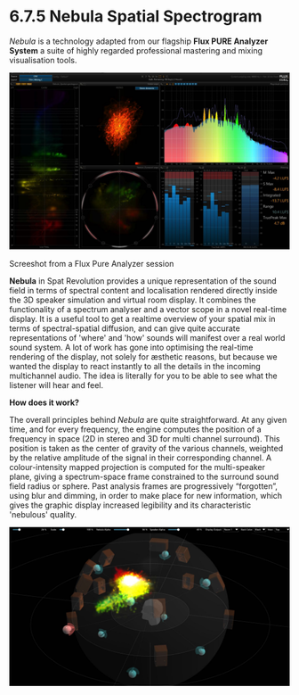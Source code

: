 # 6.7.5 Nebula Spatial Spectrogram

_Nebula_ is a technology adapted from our flagship **Flux PURE Analyzer System** a
suite of highly regarded professional mastering and mixing visualisation tools.

![](../../../include/SpatRevolution_UserGuide_-100.jpg)

Screeshot from a Flux Pure Analyzer session

**Nebula** in Spat Revolution provides a unique representation of the sound field in
terms of spectral content and localisation rendered directly inside the 3D speaker
simulation and virtual room display. It combines the functionality of a spectrum
analyser and a vector scope in a novel real-time display. It is a useful tool to get a
realtime overview of your spatial mix in terms of spectral-spatial diffusion, and can
give quite accurate representations of 'where' and 'how' sounds will manifest over
a real world sound system. A lot of work has gone into optimising the real-time
rendering of the display, not solely for æsthetic reasons, but because we wanted
the display to react instantly to all the details in the incoming multichannel audio.
The idea is literally for you to be able to see what the listener will hear and feel.

**How does it work?**

The overall principles behind _Nebula_ are quite straightforward. At any given time,
and for every frequency, the engine computes the position of a frequency in space
(2D in stereo and 3D for multi channel surround). This position is taken as the center of gravity of the various channels, weighted by the relative amplitude of the
signal in their corresponding channel. A colour-intensity mapped projection is
computed for the multi-speaker plane, giving a spectrum-space frame constrained
to the surround sound field radius or sphere. Past analysis frames are progressively
“forgotten”, using blur and dimming, in order to make place for new information,
which gives the graphic display increased legibility and its characteristic 'nebulous'
quality.

![](../../../include/SpatRevolution_UserGuide_-102.jpg)


